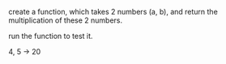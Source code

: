 create a function, which takes 2 numbers (a, b), and return the multiplication of these 2 numbers.

run the function to test it.

4, 5 -> 20
